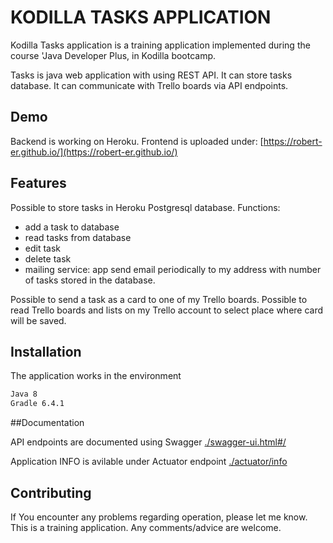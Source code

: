 # KODILLA TASKS APPLICATION

Kodilla Tasks application is a training application implemented during the course 'Java Developer Plus, in Kodilla bootcamp. 

Tasks is java web application with using REST API. It can store tasks database. It can communicate with Trello boards via API endpoints.

## Demo
Backend is working on Heroku. Frontend is uploaded under: [https://robert-er.github.io/](https://robert-er.github.io/)

## Features
Possible to store tasks in Heroku Postgresql database. 
Functions:
- add a task to database
- read tasks from database
- edit task
- delete task
- mailing service: app send email periodically to my address with number of tasks stored in the database.

Possible to send a task as a card to one of my Trello boards. Possible to read Trello boards and lists on my Trello account to select place where card will be saved.

## Installation

The application works in the environment

```bash
Java 8
Gradle 6.4.1
```

##Documentation

API endpoints are documented using Swagger [./swagger-ui.html#/](http://rocky-sands-77117.herokuapp.com/swagger-ui.html#/)

Application INFO is avilable under Actuator endpoint [./actuator/info](http://rocky-sands-77117.herokuapp.com/actuator/info)

## Contributing
If You encounter any problems regarding operation, please let me know. This is a training application. Any comments/advice are welcome.